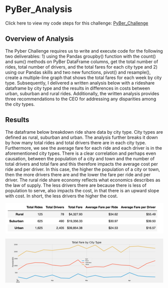 # PyBer_Analysis
Click here to view my code steps for this challenge: [PyBer_Challenge](https://github.com/jzaragoza21/PyBer_Analysis/blob/main/PyBer_Challenge.ipynb)

## Overview of Analysis

The Pyber Challenge requires us to write and execute code for the following two deliverables: 1) using the Pandas groupby() function with the count() and sum() methods on PyBer DataFrame columns, get the total number of rides, total number of drivers, and the total fares for each city type and 2) using our Pandas skills and two new functions, pivot() and resample(), create a multiple-line graph that shows the total fares for each week by city type. Subsequently, I delivered a written analysis below with a rideshare dataframe by city type and the results in differences in costs between urban, suburban and rural rides. Additionally, the written analysis provides three recommendations to the CEO for addressing any disparities among the city types.

## Results

The dataframe below breakdown ride share data by city type. City types are defined as rural, suburban and urban. The analysis further breaks it down by how many total rides and total drivers there are in each city type. Furthermore, we see the average fare for each ride and each driver is in the aforementioned city types. There is a clear correlation and perhaps even causation, between the population of a city and town and the number of total drivers and total fare and this therefore impacts the average cost per ride and per driver. In this case, the higher the population of a city or town, then the more drivers there are and the lower the fare per ride and per driver. The rural ride share economy reflects what economics describes as the law of supply. The less drivers there are because there is less of population to serve, also impacts the cost, in that there is an upward slope with cost. In short, the less drivers the higher the cost.  


![RideShare Dataframe](https://github.com/jzaragoza21/PyBer_Analysis/blob/main/analysis/Deliverable1_RideShare_Dataframe.png)



![PyBer_Fare_Summary](https://github.com/jzaragoza21/PyBer_Analysis/blob/main/analysis/PyBer_fare_summary.png)
